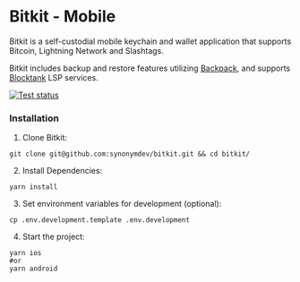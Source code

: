 # Bitkit - Mobile

Bitkit is a self-custodial mobile keychain and wallet application that supports Bitcoin, Lightning Network and Slashtags.

Bitkit includes backup and restore features utilizing [Backpack](https://github.com/synonymdev/backpack-client), and supports [Blocktank](https://github.com/synonymdev/blocktank-client) LSP services.

[![Test status](https://github.com/synonymdev/bitkit/workflows/tests/badge.svg)](https://github.com/synonymdev/bitkit/actions)

### Installation

1. Clone Bitkit:

```shell
git clone git@github.com:synonymdev/bitkit.git && cd bitkit/
```

2. Install Dependencies:

```shell
yarn install
```

3. Set environment variables for development (optional):

```shell
cp .env.development.template .env.development
```

4. Start the project:

```shell
yarn ios
#or
yarn android
```
